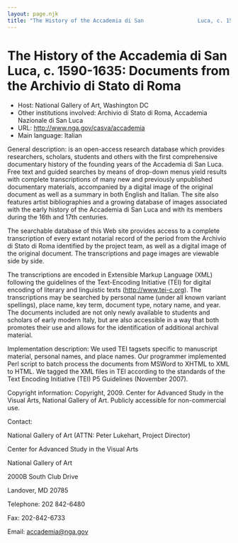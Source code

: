 ```yaml
---
layout: page.njk
title: "The History of the Accademia di San                 Luca, c. 1590-1635: Documents from the Archivio di                 Stato di Roma"
---
```

# The History of the Accademia di San                 Luca, c. 1590-1635: Documents from the Archivio di                 Stato di Roma




* Host: National Gallery of Art, Washington
 DC
* Other institutions involved:
 Archivio di Stato di Roma, Accademia Nazionale di San Luca
* URL: <http://www.nga.gov/casva/accademia>
* Main language: Italian



General description: is an open-access research database
 which provides researchers, scholars, students and
 others with the first comprehensive documentary
 history of the founding years of the Accademia di
 San Luca. Free text and guided searches by means of
 drop-down menus yield results with complete
 transcriptions of many new and previously
 unpublished documentary materials, accompanied by a
 digital image of the original document as well as a
 summary in both English and Italian. The site also
 features artist bibliographies and a growing
 database of images associated with the early
 history of the Accademia di San Luca and with its
 members during the 16th and 17th centuries.
 

 The searchable database of this Web site provides
 access to a complete transcription of every extant
 notarial record of the period from the Archivio di
 Stato di Roma identified by the project team, as
 well as a digital image of the original document.
 The transcriptions and page images are viewable
 side by side.
 

 The transcriptions are encoded in Extensible Markup
 Language (XML) following the guidelines of the
 Text-Encoding Initiative (TEI) for digital encoding
 of literary and linguistic texts
 (http://www.tei-c.org). The transcriptions may be
 searched by personal name (under all known variant
 spellings), place name, key term, document type,
 notary name, and year. The documents included are
 not only newly available to students and scholars
 of early modern Italy, but are also accessible in a
 way that both promotes their use and allows for the
 identification of additional archival
 material.



Implementation description:
 We used TEI tagsets specific to
 manuscript material, personal names, and place
 names. Our programmer implemented Perl script to
 batch process the documents from MSWord to XHTML to
 XML to HTML. We tagged the XML files in TEI
 according to the standards of the Text Encoding
 Initiative (TEI) P5 Guidelines (November
 2007).



Copyright information: Copyright, 2009. Center for Advanced
 Study in the Visual Arts, National Gallery of Art.
 Publicly accessible for non-commercial use.



Contact:
 



National Gallery of Art (ATTN: Peter Lukehart, Project Director)


Center for Advanced Study in the
 Visual Arts
 
 National Gallery of Art
 
 2000B South Club Drive
 
 Landover, MD 20785



Telephone: 202 842-6480



Fax: 202-842-6733



Email: [accademia@nga.gov](mailto:accademia@nga.gov)





